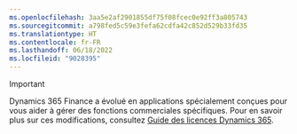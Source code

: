 ```yaml
---
ms.openlocfilehash: 3aa5e2af2901855df75f08fcec0e92ff3a805743
ms.sourcegitcommit: a798fed5c59e3fefa62cdfa42c852d529b33fd35
ms.translationtype: HT
ms.contentlocale: fr-FR
ms.lasthandoff: 06/18/2022
ms.locfileid: "9028395"
---
```

> [!IMPORTANT]
> Dynamics 365 Finance a évolué en applications spécialement conçues pour vous aider à gérer des fonctions commerciales spécifiques. Pour en savoir plus sur ces modifications, consultez [Guide des licences Dynamics 365](https://go.microsoft.com/fwlink/p/?LinkId=866544).
 
